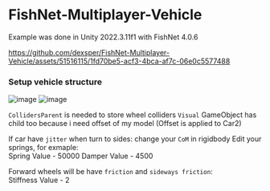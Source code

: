 # FishNet-Multiplayer-Vehicle
Example was done in Unity 2022.3.11f1 with FishNet 4.0.6


https://github.com/dexsper/FishNet-Multiplayer-Vehicle/assets/51516115/1fd70be5-acf3-4bca-af7c-06e0c5577488


### Setup vehicle structure
![image](https://github.com/dexsper/FishNet-Multiplayer-Vehicle/assets/51516115/17451d37-e8fb-4789-a99a-72f14af51c9c)
![image](https://github.com/dexsper/FishNet-Multiplayer-Vehicle/assets/51516115/455f075d-76e9-474b-93fe-b38196e0aa48)

`CollidersParent` is needed to store wheel colliders
`Visual` GameObject has child too because i need offset of my model (Offset is applied to Car2) 

If car have `jitter` when turn to sides: change your `CoM` in rigidbody
Edit your springs, for exmaple:<br>
Spring Value - 50000
Damper Value - 4500
<br>

Forward wheels will be have `friction` and `sideways friction`:
<br>
Stiffness Value - 2

